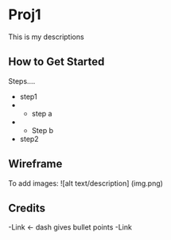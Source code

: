 # Proj1
This is my descriptions

## How to Get Started
Steps….
- step1
- - step a
- - Step b
- step2

## Wireframe
To add images: ![alt text/description] (img.png)

## Credits
-Link <- dash gives bullet points 
-Link
